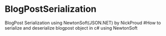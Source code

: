 # BlogPostSerialization
BlogPost Serialization using NewtonSoft(JSON.NET) by NickProud
#How to serialize and deserialize blogpost object in c# using NewtonSoft
